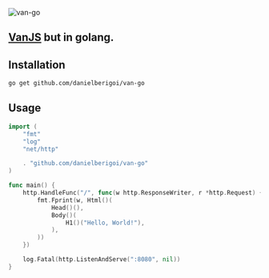![van-go](https://encrypted-tbn0.gstatic.com/images?q=tbn:ANd9GcTtHIZV8z8Devr_vFmzk8EoIkX8g3C4pgoeLg&s)

## [VanJS](https://github.com/vanjs-org/van) but in golang.

## Installation
```bash
go get github.com/danielberigoi/van-go
```

## Usage
```go
import (
	"fmt"
	"log"
	"net/http"

	. "github.com/danielberigoi/van-go"
)

func main() {
	http.HandleFunc("/", func(w http.ResponseWriter, r *http.Request) {
		fmt.Fprint(w, Html()(
            Head()(),
            Body()(
                H1()("Hello, World!"),
            ),
        ))
	})

	log.Fatal(http.ListenAndServe(":8080", nil))
}
```